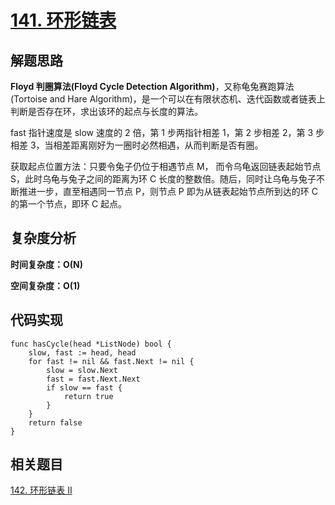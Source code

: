 # [141. 环形链表](https://leetcode-cn.com/problems/linked-list-cycle/)

## 解题思路

**Floyd 判圈算法(Floyd Cycle Detection Algorithm)**，又称龟兔赛跑算法(Tortoise and Hare Algorithm)，是一个可以在有限状态机、迭代函数或者链表上判断是否存在环，求出该环的起点与长度的算法。

fast 指针速度是 slow 速度的 2 倍，第 1 步两指针相差 1，第 2 步相差 2，第 3 步相差 3，当相差距离刚好为一圈时必然相遇，从而判断是否有圈。

获取起点位置方法：只要令兔子仍位于相遇节点 M， 而令乌龟返回链表起始节点 S，此时乌龟与兔子之间的距离为环 C 长度的整数倍。随后，同时让乌龟与兔子不断推进一步，直至相遇同一节点 P，则节点 P 即为从链表起始节点所到达的环 C 的第一个节点，即环 C 起点。

## 复杂度分析

**时间复杂度：O(N)**

**空间复杂度：O(1)** 

## 代码实现

```golang
func hasCycle(head *ListNode) bool {
	slow, fast := head, head
	for fast != nil && fast.Next != nil {
		slow = slow.Next
		fast = fast.Next.Next
		if slow == fast {
			return true
		}
	}
	return false
}
```

## 相关题目

[142. 环形链表 II](https://github.com/WTongStudio/LeetCode/blob/master/数据结构/链表/142.%20环形链表%20II.md)
